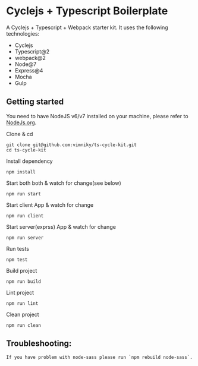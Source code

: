 # Cyclejs + Typescript Boilerplate

A Cyclejs + Typescript + Webpack starter kit. It uses the following technologies:

 - Cyclejs
 - Typescript@2
 - webpack@2
 - Node@7
 - Express@4
 - Mocha
 - Gulp

## Getting started

You need to have NodeJS v6/v7 installed on your machine, please refer to [NodeJs.org](https://nodejs.org).

Clone & cd

    git clone git@github.com:vimniky/ts-cycle-kit.git
    cd ts-cycle-kit

Install dependency
    
    npm install

Start both both & watch for change(see below)

    npm run start

Start client App & watch for change

    npm run client

Start server(exprss) App & watch for change

    npm run server

Run tests

    npm test

Build project

    npm run build

Lint project

    npm run lint

Clean project

    npm run clean

## Troubleshooting:

    If you have problem with node-sass please run `npm rebuild node-sass`.
